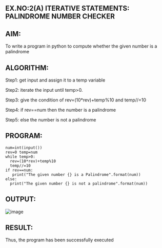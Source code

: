 
## EX.NO:2(A)	ITERATIVE STATEMENTS: PALINDROME NUMBER CHECKER


## AIM:

To write a program in python to compute whether the given number is a palindrome

## ALGORITHM:

Step1: get input and assign it to a temp variable

Step2: iterate the input until temp>0.

Step3: give the condition of rev=(10*rev)+temp%10 and temp//=10 

Step4: if rev==num then the number is a palindrome

Step5: else the number is not a palindrome
## PROGRAM:
```
num=int(input()) 
rev=0 temp=num 
while temp>0:
  rev=(10*rev)+temp%10 
  temp//=10
if rev==num:
   print("The given number {} is a Palindrome".format(num)) 
else:
  print("The given number {} is not a palindrome".format(num))
```
## OUTPUT:

![image](https://github.com/user-attachments/assets/3b35bc88-b262-4c50-a818-f2c362602680)




## RESULT:
Thus, the program has been successfully executed
